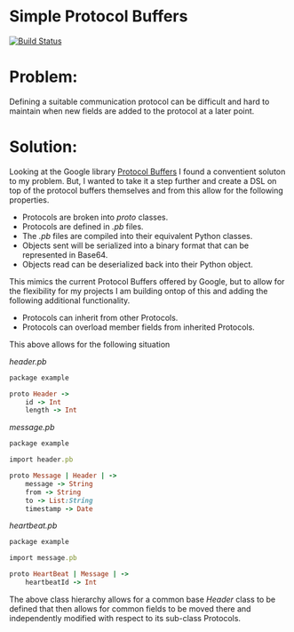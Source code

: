 Simple Protocol Buffers
=======================
[![Build Status](https://travis-ci.org/streed/simplePB.png?branch=master)](https://travis-ci.org/streed/simplePB)

Problem:
========

Defining a suitable communication protocol can be difficult and hard to maintain when new fields are added to the protocol at a later point.

Solution:
=========
Looking at the Google library [Protocol Buffers](https://developers.google.com/protocol-buffers) I found a conventient soluton to my problem.
But, I wanted to take it a step further and create a DSL on top of the protocol buffers themselves and from this allow for the following properties.

* Protocols are broken into _proto_ classes.
* Protocols are defined in _.pb_ files.
* The _.pb_ files are compiled into their equivalent Python classes.
* Objects sent will be serialized into a binary format that can be represented in Base64.
* Objects read can be deserialized back into their Python object.

This mimics the current Protocol Buffers offered by Google, but to allow for the flexibility for my projects I am building ontop of this and
adding the following additional functionality.

* Protocols can inherit from other Protocols.
* Protocols can overload member fields from inherited Protocols.

This above allows for the following situation

_header.pb_
```ruby
package example

proto Header ->
	id -> Int
	length -> Int

```

_message.pb_
```ruby
package example

import header.pb

proto Message | Header | ->
	message -> String
	from -> String
	to -> List:String
	timestamp -> Date

```

_heartbeat.pb_
```ruby
package example

import message.pb

proto HeartBeat | Message | ->
	heartbeatId -> Int

```
The above class hierarchy allows for a common base _Header_ class to be defined that then allows for common fields to be moved there and independently
modified with respect to its sub-class Protocols.
